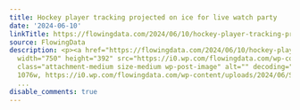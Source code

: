 ```yaml
---
title: Hockey player tracking projected on ice for live watch party
date: '2024-06-10'
linkTitle: https://flowingdata.com/2024/06/10/hockey-player-tracking-projected-on-ice-for-live-watch-party/
source: FlowingData
description: <p><a href="https://flowingdata.com/2024/06/10/hockey-player-tracking-projected-on-ice-for-live-watch-party/"><img
  width="750" height="392" src="https://i0.wp.com/flowingdata.com/wp-content/uploads/2024/06/SMT-puck-and-player-tracking.png?fit=750%2C392&amp;quality=80&amp;ssl=1"
  class="attachment-medium size-medium wp-post-image" alt="" decoding="async" srcset="https://i0.wp.com/flowingdata.com/wp-content/uploads/2024/06/SMT-puck-and-player-tracking.png?w=1076&amp;quality=80&amp;ssl=1
  1076w, https://i0.wp.com/flowingdata.com/wp-content/uploads/2024/06/SMT-puck-and-player-tracking.png?resize=750
  ...
disable_comments: true
---
```

<p><a href="https://flowingdata.com/2024/06/10/hockey-player-tracking-projected-on-ice-for-live-watch-party/"><img width="750" height="392" src="https://i0.wp.com/flowingdata.com/wp-content/uploads/2024/06/SMT-puck-and-player-tracking.png?fit=750%2C392&amp;quality=80&amp;ssl=1" class="attachment-medium size-medium wp-post-image" alt="" decoding="async" srcset="https://i0.wp.com/flowingdata.com/wp-content/uploads/2024/06/SMT-puck-and-player-tracking.png?w=1076&amp;quality=80&amp;ssl=1 1076w, https://i0.wp.com/flowingdata.com/wp-content/uploads/2024/06/SMT-puck-and-player-tracking.png?resize=750 ...